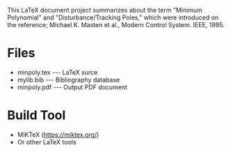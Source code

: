 This LaTeX document project summarizes about the term "Minimum Polynomial" and "Disturbance/Tracking Poles," which were introduced on the reference; Michael K. Masten et al., Modern Control System. IEEE, 1995.

# Files
- minpoly.tex --- LaTeX surce
- mylib.bib --- Bibliography database
- minpoly.pdf --- Output PDF document

# Build Tool
- MiKTeX (https://miktex.org/)
- Or other LaTeX tools

